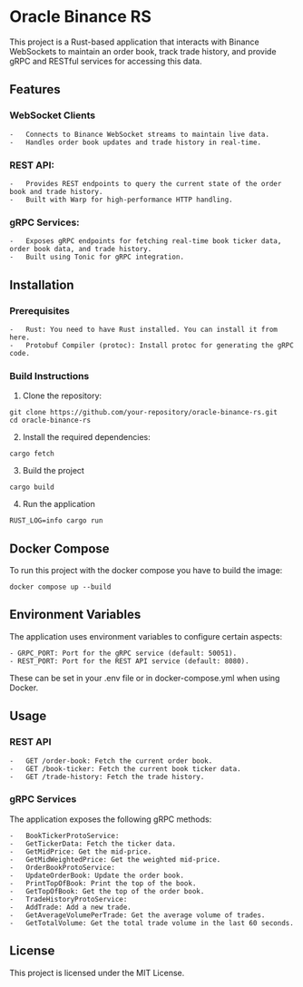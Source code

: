 # Oracle Binance RS

This project is a Rust-based application that interacts with Binance WebSockets to maintain an order book, track trade history, and provide gRPC and RESTful services for accessing this data.

## Features

### WebSocket Clients
    -   Connects to Binance WebSocket streams to maintain live data.
    -   Handles order book updates and trade history in real-time.
### REST API:
    -   Provides REST endpoints to query the current state of the order book and trade history.
    -   Built with Warp for high-performance HTTP handling.
### gRPC Services:
    -   Exposes gRPC endpoints for fetching real-time book ticker data, order book data, and trade history.
    -   Built using Tonic for gRPC integration.

## Installation

### Prerequisites

	-   Rust: You need to have Rust installed. You can install it from here.
	-   Protobuf Compiler (protoc): Install protoc for generating the gRPC code.

### Build Instructions

1.	Clone the repository:

```shell
git clone https://github.com/your-repository/oracle-binance-rs.git
cd oracle-binance-rs
```
2. Install the required dependencies:
```shell
cargo fetch
```
3. Build the project

```shell
cargo build
```

4. Run the application

```shell
RUST_LOG=info cargo run
```

## Docker Compose

To run this project with the docker compose you have to build the image:

```shell
docker compose up --build
```

## Environment Variables

The application uses environment variables to configure certain aspects:

	- GRPC_PORT: Port for the gRPC service (default: 50051).
	- REST_PORT: Port for the REST API service (default: 8080).

These can be set in your .env file or in docker-compose.yml when using Docker.

## Usage

### REST API

	-   GET /order-book: Fetch the current order book.
	-   GET /book-ticker: Fetch the current book ticker data.
	-   GET /trade-history: Fetch the trade history.

### gRPC Services

The application exposes the following gRPC methods:

	-   BookTickerProtoService:
	-   GetTickerData: Fetch the ticker data.
	-   GetMidPrice: Get the mid-price.
	-   GetMidWeightedPrice: Get the weighted mid-price.
	-   OrderBookProtoService:
	-   UpdateOrderBook: Update the order book.
	-   PrintTopOfBook: Print the top of the book.
	-   GetTopOfBook: Get the top of the order book.
	-   TradeHistoryProtoService:
	-   AddTrade: Add a new trade.
	-   GetAverageVolumePerTrade: Get the average volume of trades.
	-   GetTotalVolume: Get the total trade volume in the last 60 seconds.

## License

This project is licensed under the MIT License.
